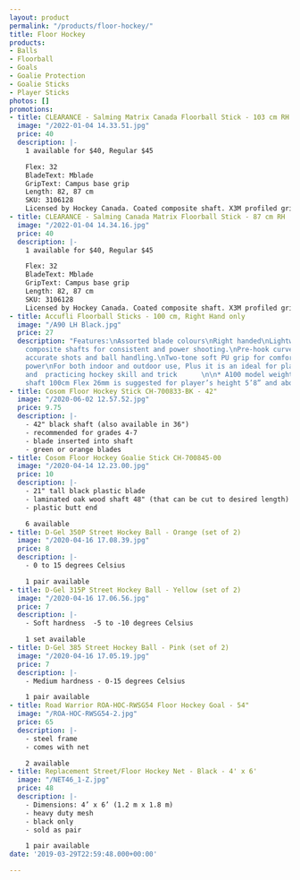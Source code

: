 ```yaml
---
layout: product
permalink: "/products/floor-hockey/"
title: Floor Hockey
products:
- Balls
- Floorball
- Goals
- Goalie Protection
- Goalie Sticks
- Player Sticks
photos: []
promotions:
- title: CLEARANCE - Salming Matrix Canada Floorball Stick - 103 cm RH
  image: "/2022-01-04 14.33.51.jpg"
  price: 40
  description: |-
    1 available for $40, Regular $45

    Flex: 32
    BladeText: Mblade
    GripText: Campus base grip
    Length: 82, 87 cm
    SKU: 3106128
    Licensed by Hockey Canada. Coated composite shaft. X3M profiled grip. Powered with Mblade. Left and right hand cavity.
- title: CLEARANCE - Salming Canada Matrix Floorball Stick - 87 cm RH
  image: "/2022-01-04 14.34.16.jpg"
  price: 40
  description: |-
    1 available for $40, Regular $45

    Flex: 32
    BladeText: Mblade
    GripText: Campus base grip
    Length: 82, 87 cm
    SKU: 3106128
    Licensed by Hockey Canada. Coated composite shaft. X3M profiled grip. Powered with Mblade. Left and right hand cavity.
- title: Accufli Floorball Sticks - 100 cm, Right Hand only
  image: "/A90 LH Black.jpg"
  price: 27
  description: "Features:\nAssorted blade colours\nRight handed\nLightweight premium
    composite shafts for consistent and power shooting.\nPre-hook curved blade for
    accurate shots and ball handling.\nTwo-tone soft PU grip for comfortable and griping
    power\nFor both indoor and outdoor use, Plus it is an ideal for playing ball hockey
    and  practicing hockey skill and trick      \n\n* A100 model weight 260g,  with
    shaft 100cm Flex 26mm is suggested for player’s height 5’8” and above"
- title: Cosom Floor Hockey Stick CH-700833-BK - 42"
  image: "/2020-06-02 12.57.52.jpg"
  price: 9.75
  description: |-
    - 42" black shaft (also available in 36")
    - recommended for grades 4-7
    - blade inserted into shaft
    - green or orange blades
- title: Cosom Floor Hockey Goalie Stick CH-700845-00
  image: "/2020-04-14 12.23.00.jpg"
  price: 10
  description: |-
    - 21" tall black plastic blade
    - laminated oak wood shaft 48" (that can be cut to desired length)
    - plastic butt end

    6 available
- title: D-Gel 350P Street Hockey Ball - Orange (set of 2)
  image: "/2020-04-16 17.08.39.jpg"
  price: 8
  description: |-
    - 0 to 15 degrees Celsius

    1 pair available
- title: D-Gel 315P Street Hockey Ball - Yellow (set of 2)
  image: "/2020-04-16 17.06.56.jpg"
  price: 7
  description: |-
    - Soft hardness  -5 to -10 degrees Celsius

    1 set available
- title: D-Gel 385 Street Hockey Ball - Pink (set of 2)
  image: "/2020-04-16 17.05.19.jpg"
  price: 7
  description: |-
    - Medium hardness - 0-15 degrees Celsius

    1 pair available
- title: Road Warrior ROA-HOC-RWSG54 Floor Hockey Goal - 54"
  image: "/ROA-HOC-RWSG54-2.jpg"
  price: 65
  description: |-
    - steel frame
    - comes with net

    2 available
- title: Replacement Street/Floor Hockey Net - Black - 4' x 6'
  image: "/NET46_1-Z.jpg"
  price: 48
  description: |-
    - Dimensions: 4’ x 6’ (1.2 m x 1.8 m)
    - heavy duty mesh
    - black only
    - sold as pair

    1 pair available
date: '2019-03-29T22:59:48.000+00:00'

---
```

